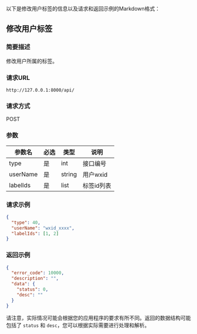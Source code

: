 以下是修改用户标签的信息以及请求和返回示例的Markdown格式：

## 修改用户标签

### 简要描述

修改用户所属的标签。

### 请求URL

```
http://127.0.0.1:8000/api/
```

### 请求方式

POST

### 参数

| 参数名    | 必选 | 类型   | 说明       |
| --------- | ---- | ------ | ---------- |
| type      | 是   | int    | 接口编号   |
| userName  | 是   | string | 用户wxid   |
| labelIds  | 是   | list   | 标签id列表 |

### 请求示例

```json
{
  "type": 40,
  "userName": "wxid_xxxx",
  "labelIds": [1, 2]
}
```

### 返回示例

```json
{
  "error_code": 10000,
  "description": "",
  "data": {
    "status": 0,
    "desc": ""
  }
}
```

请注意，实际情况可能会根据您的应用程序的要求有所不同。返回的数据结构可能包括了 `status` 和 `desc`，您可以根据实际需要进行处理和解析。